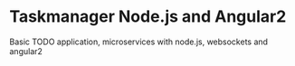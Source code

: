 Taskmanager Node.js and Angular2
==================================

Basic TODO application,  microservices with node.js, websockets and angular2
